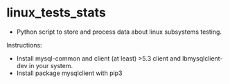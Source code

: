 # linux_tests_stats
* Python script to store and process data about linux subsystems testing.

Instructions:

- Install mysql-common and client (at least) >5.3 client and lbmysqlclient-dev in your system.
- Install package mysqlclient with pip3 

